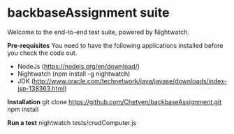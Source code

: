
# backbaseAssignment suite

Welcome to the end-to-end test suite, powered by Nightwatch.

**Pre-requisites**
You need to have the following applications installed before you check the code out.
* NodeJs (https://nodejs.org/en/download/)
* Nightwatch (npm install -g nightwatch)
* JDK (http://www.oracle.com/technetwork/java/javase/downloads/index-jsp-138363.html)

**Installation**
git clone https://github.com/Chetven/backbaseAssignment.git
npm install 

**Run a test**
nightwatch tests/crudComputer.js 